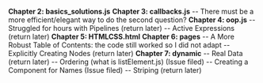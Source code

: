 **Chapter 2: basics_solutions.js**
**Chapter 3: callbacks.js**
	-- There must be a more efficient/elegant way to do the second question?
**Chapter 4: oop.js**
	-- Struggled for hours with Pipelines (return later)
	-- Active Expressions (return later)
**Chapter 5: HTMLCSS.html**
**Chapter 6: pages**
	-- A More Robust Table of Contents: the code still worked so I did not adapt
	-- Explicitly Creating Nodes (return later)
**Chapter 7: dynamic**
	-- Real Data (return later)
	-- Ordering (what is listElement.js) (Issue filed)
	-- Creating a Component for Names (Issue filed)
	-- Striping (return later)
